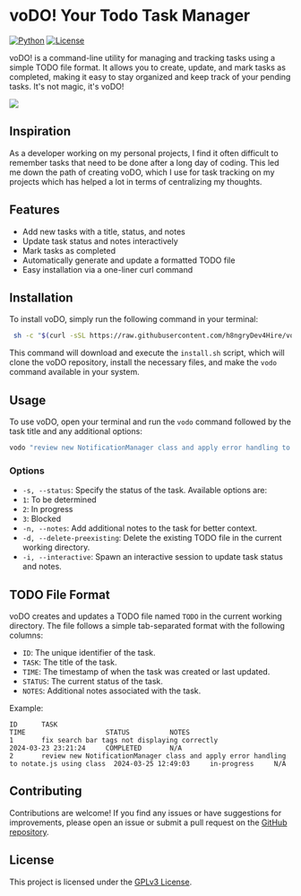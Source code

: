 # voDO! Your Todo Task Manager

[![Python](https://img.shields.io/badge/python-3.6+-blue.svg)](https://www.python.org/downloads/)
[![License](https://img.shields.io/badge/license-GPLv3-blue)](https://opensource.org/license/gpl-3-0)

voDO! is a command-line utility for managing and tracking tasks using a simple TODO file format. It allows you to create, update, and mark tasks as completed, making it easy to stay organized and keep track of your pending tasks. It's not magic, it's voDO!

![](https://github.com/h8ngryDev4Hire/voDO/blob/main/assets/demo.gif)

## Inspiration

As a developer working on my personal projects, I find it often difficult to remember tasks that need to be done after a long day of coding. This led me down the path of creating voDO, which I use for task tracking on my projects which has helped a lot in terms of centralizing my thoughts.


## Features

- Add new tasks with a title, status, and notes
- Update task status and notes interactively
- Mark tasks as completed
- Automatically generate and update a formatted TODO file
- Easy installation via a one-liner curl command

## Installation

To install voDO, simply run the following command in your terminal:

```bash
 sh -c "$(curl -sSL https://raw.githubusercontent.com/h8ngryDev4Hire/vodo/main/install.sh)"
```

This command will download and execute the `install.sh` script, which will clone the voDO repository, install the necessary files, and make the `vodo` command available in your system.

## Usage

To use voDO, open your terminal and run the `vodo` command followed by the task title and any additional options:

```bash
vodo "review new NotificationManager class and apply error handling to notate.js using said class" -s 2 
```

### Options

- `-s, --status`: Specify the status of the task. Available options are:
 - `1`: To be determined
 - `2`: In progress
 - `3`: Blocked
- `-n, --notes`: Add additional notes to the task for better context.
- `-d, --delete-preexisting`: Delete the existing TODO file in the current working directory.
- `-i, --interactive`: Spawn an interactive session to update task status and notes. 

## TODO File Format

voDO creates and updates a TODO file named `TODO` in the current working directory. The file follows a simple tab-separated format with the following columns:

- `ID`: The unique identifier of the task.
- `TASK`: The title of the task.
- `TIME`: The timestamp of when the task was created or last updated.
- `STATUS`: The current status of the task.
- `NOTES`: Additional notes associated with the task.

Example:

```
ID      TASK                                                                                    TIME                    STATUS          NOTES
1       fix search bar tags not displaying correctly                                            2024-03-23 23:21:24     COMPLETED       N/A
2       review new NotificationManager class and apply error handling to notate.js using class  2024-03-25 12:49:03     in-progress     N/A

```

## Contributing

Contributions are welcome! If you find any issues or have suggestions for improvements, please open an issue or submit a pull request on the [GitHub repository](https://github.com/h8ngryDev4Hire/voDO).

## License

This project is licensed under the [GPLv3 License](https://opensource.org/license/gpl-3-0).
